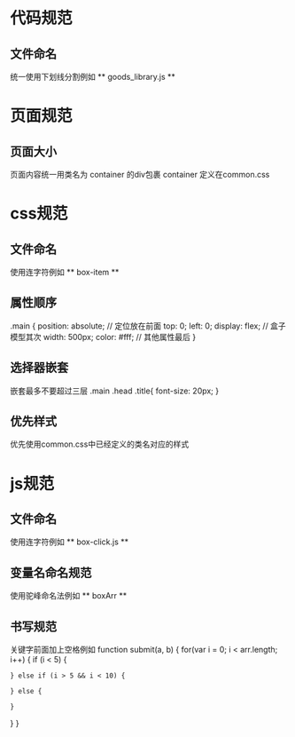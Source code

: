 # 代码规范
## 文件命名
统一使用下划线分割例如 ** goods_library.js **

# 页面规范
##  页面大小
页面内容统一用类名为 container 的div包裹
container 定义在common.css

# css规范
##  文件命名
使用连字符例如  ** box-item **

## 属性顺序
.main {
  position: absolute; //  定位放在前面
  top: 0;
  left: 0;
  display: flex;  //  盒子模型其次
  width: 500px;
  color: #fff;  //  其他属性最后
}

##  选择器嵌套
嵌套最多不要超过三层
.main .head .title{
  font-size: 20px;
}

##  优先样式
优先使用common.css中已经定义的类名对应的样式

# js规范
##  文件命名
使用连字符例如  ** box-click.js **

## 变量名命名规范
使用驼峰命名法例如  ** boxArr **

## 书写规范
关键字前面加上空格例如
function submit(a, b) {
  for(var i = 0; i < arr.length; i++) {
    if (i < 5) {

    } else if (i > 5 && i < 10) {

    } else {

    }
  }
}